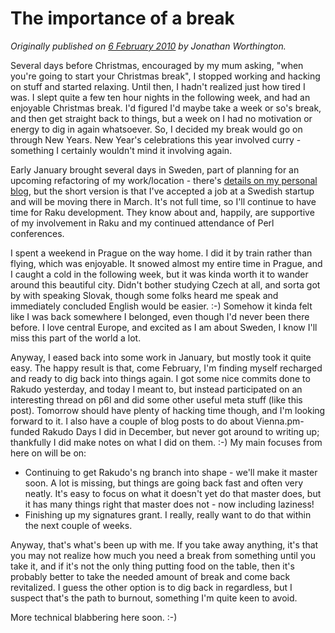 # The importance of a break
    
*Originally published on [6 February 2010](https://use-perl.github.io/user/JonathanWorthington/journal/40160/) by Jonathan Worthington.*

Several days before Christmas, encouraged by my mum asking, "when you're going to start your Christmas break", I stopped working and hacking on stuff and started relaxing. Until then, I hadn't realized just how tired I was. I slept quite a few ten hour nights in the following week, and had an enjoyable Christmas break. I'd figured I'd maybe take a week or so's break, and then get straight back to things, but a week on I had no motivation or energy to dig in again whatsoever. So, I decided my break would go on through New Years. New Year's celebrations this year involved curry - something I certainly wouldn't mind it involving again.

Early January brought several days in Sweden, part of planning for an upcoming refactoring of my work/location - there's [details on my personal blog](http://www.jnthn.net/cgi-bin/blog_read.pl?id=713), but the short version is that I've accepted a job at a Swedish startup and will be moving there in March. It's not full time, so I'll continue to have time for Raku development. They know about and, happily, are supportive of my involvement in Raku and my continued attendance of Perl conferences.

I spent a weekend in Prague on the way home. I did it by train rather than flying, which was enjoyable. It snowed almost my entire time in Prague, and I caught a cold in the following week, but it was kinda worth it to wander around this beautiful city. Didn't bother studying Czech at all, and sorta got by with speaking Slovak, though some folks heard me speak and immediately concluded English would be easier. :-) Somehow it kinda felt like I was back somewhere I belonged, even though I'd never been there before. I love central Europe, and excited as I am about Sweden, I know I'll miss this part of the world a lot.

Anyway, I eased back into some work in January, but mostly took it quite easy. The happy result is that, come February, I'm finding myself recharged and ready to dig back into things again. I got some nice commits done to Rakudo yesterday, and today I meant to, but instead participated on an interesting thread on p6l and did some other useful meta stuff (like this post). Tomorrow should have plenty of hacking time though, and I'm looking forward to it. I also have a couple of blog posts to do about Vienna.pm-funded Rakudo Days I did in December, but never got around to writing up; thankfully I did make notes on what I did on them. :-) My main focuses from here on will be on:

- Continuing to get Rakudo's ng branch into shape - we'll make it master soon. A lot is missing, but things are going back fast and often very neatly. It's easy to focus on what it doesn't yet do that master does, but it has many things right that master does not - now including laziness!
- Finishing up my signatures grant. I really, really want to do that within the next couple of weeks.

Anyway, that's what's been up with me. If you take away anything, it's that you may not realize how much you need a break from something until you take it, and if it's not the only thing putting food on the table, then it's probably better to take the needed amount of break and come back revitalized. I guess the other option is to dig back in regardless, but I suspect that's the path to burnout, something I'm quite keen to avoid.

More technical blabbering here soon. :-)
